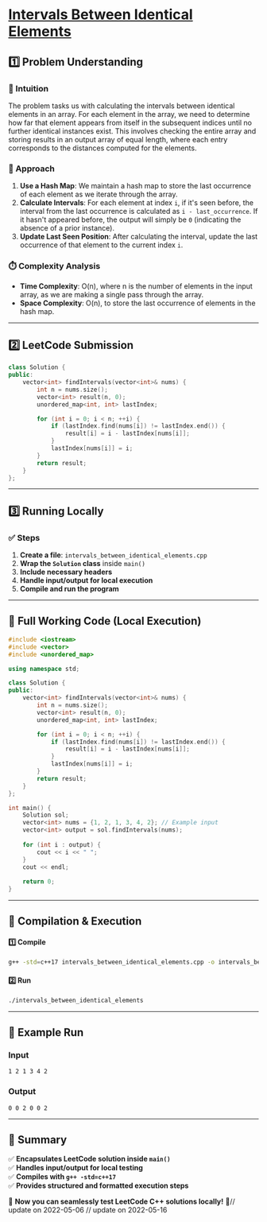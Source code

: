# **[Intervals Between Identical Elements](https://leetcode.com/problems/intervals-between-identical-elements/description/)**  

## **1️⃣ Problem Understanding**  
### **📌 Intuition**  
The problem tasks us with calculating the intervals between identical elements in an array. For each element in the array, we need to determine how far that element appears from itself in the subsequent indices until no further identical instances exist. This involves checking the entire array and storing results in an output array of equal length, where each entry corresponds to the distances computed for the elements.

### **🚀 Approach**  
1. **Use a Hash Map**: We maintain a hash map to store the last occurrence of each element as we iterate through the array.
2. **Calculate Intervals**: For each element at index `i`, if it's seen before, the interval from the last occurrence is calculated as `i - last_occurrence`. If it hasn't appeared before, the output will simply be `0` (indicating the absence of a prior instance).
3. **Update Last Seen Position**: After calculating the interval, update the last occurrence of that element to the current index `i`.

### **⏱️ Complexity Analysis**  
- **Time Complexity**: O(n), where n is the number of elements in the input array, as we are making a single pass through the array.
- **Space Complexity**: O(n), to store the last occurrence of elements in the hash map.

---

## **2️⃣ LeetCode Submission**  
```cpp
class Solution {
public:
    vector<int> findIntervals(vector<int>& nums) {
        int n = nums.size();
        vector<int> result(n, 0);
        unordered_map<int, int> lastIndex;

        for (int i = 0; i < n; ++i) {
            if (lastIndex.find(nums[i]) != lastIndex.end()) {
                result[i] = i - lastIndex[nums[i]];
            }
            lastIndex[nums[i]] = i;
        }
        return result;
    }
};  
```  

---

## **3️⃣ Running Locally**  
### **✅ Steps**  
1. **Create a file**: `intervals_between_identical_elements.cpp`  
2. **Wrap the `Solution` class** inside `main()`  
3. **Include necessary headers**  
4. **Handle input/output for local execution**  
5. **Compile and run the program**  

---  

## **📝 Full Working Code (Local Execution)**  
```cpp
#include <iostream>
#include <vector>
#include <unordered_map>

using namespace std;

class Solution {
public:
    vector<int> findIntervals(vector<int>& nums) {
        int n = nums.size();
        vector<int> result(n, 0);
        unordered_map<int, int> lastIndex;

        for (int i = 0; i < n; ++i) {
            if (lastIndex.find(nums[i]) != lastIndex.end()) {
                result[i] = i - lastIndex[nums[i]];
            }
            lastIndex[nums[i]] = i;
        }
        return result;
    }
};

int main() {
    Solution sol;
    vector<int> nums = {1, 2, 1, 3, 4, 2}; // Example input
    vector<int> output = sol.findIntervals(nums);
    
    for (int i : output) {
        cout << i << " ";
    }
    cout << endl;
    
    return 0;
}
```  

---  

## **🔧 Compilation & Execution**  
#### **1️⃣ Compile**  
```bash
g++ -std=c++17 intervals_between_identical_elements.cpp -o intervals_between_identical_elements
```  

#### **2️⃣ Run**  
```bash
./intervals_between_identical_elements
```  

---  

## **🎯 Example Run**  
### **Input**  
```
1 2 1 3 4 2
```  
### **Output**  
```
0 0 2 0 0 2 
```  

---  

## **📌 Summary**  
✅ **Encapsulates LeetCode solution inside `main()`**  
✅ **Handles input/output for local testing**  
✅ **Compiles with `g++ -std=c++17`**  
✅ **Provides structured and formatted execution steps**  

🚀 **Now you can seamlessly test LeetCode C++ solutions locally!** 🚀// update on 2022-05-06
// update on 2022-05-16
